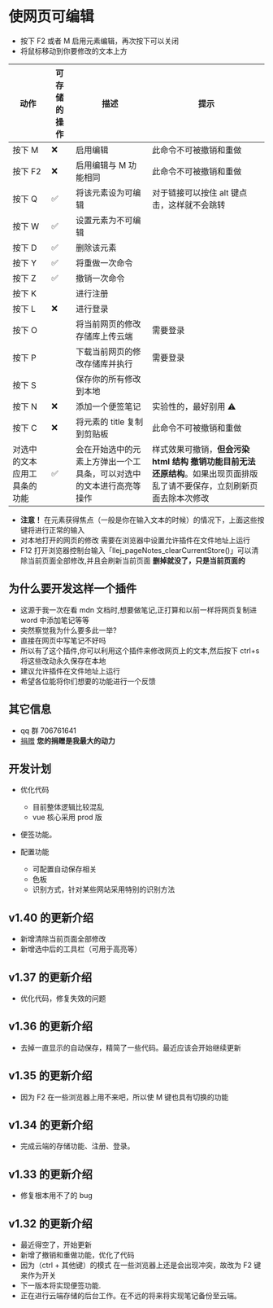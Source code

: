 # 使网页可编辑

- 按下 F2 或者 M 启用元素编辑，再次按下可以关闭
- 将鼠标移动到你要修改的文本上方

| 动作 | 可存储的操作 | 描述 | 提示 |
| --- | --- | --- | --- |
| 按下 M | ❌ | 启用编辑 | 此命令不可被撤销和重做 |
| 按下 F2 | ❌ | 启用编辑与 M 功能相同 | 此命令不可被撤销和重做 |
| 按下 Q | ✅ | 将该元素设为可编辑 | 对于链接可以按住 alt 键点击，这样就不会跳转 |
| 按下 W | ✅ | 设置元素为不可编辑 |  |
| 按下 D | ✅ | 删除该元素 |  |
| 按下 Y | ✅ | 将重做一次命令 |  |
| 按下 Z | ✅ | 撤销一次命令 |  |
| 按下 K |  | 进行注册 |  |
| 按下 L | ❌ | 进行登录 |  |
| 按下 O |  | 将当前网页的修改存储库上传云端 | 需要登录 |
| 按下 P |  | 下载当前网页的修改存储库并执行 | 需要登录 |
| 按下 S |  | 保存你的所有修改到本地 |  |
| 按下 N | ❌ | 添加一个便签笔记 | 实验性的，最好别用 ⚠ |
| 按下 C | ❌ | 将元素的 title 复制到剪贴板 | 此命令不可被撤销和重做 |
| 对选中的文本应用工具条的功能 | ✅ | 会在开始选中的元素上方弹出一个工具条，可以对选中的文本进行高亮等操作 | 样式效果可撤销，**但会污染 html 结构 撤销功能目前无法还原结构**。如果出现页面排版乱了请不要保存，立刻刷新页面去除本次修改 |

- **注意！** 在元素获得焦点（一般是你在输入文本的时候）的情况下，上面这些按键将进行正常的输入
- 对本地打开的网页的修改 需要在浏览器中设置允许插件在文件地址上运行
- F12 打开浏览器控制台输入「llej_pageNotes_clearCurrentStore()」可以清除当前页面全部修改,并且会刷新当前页面 **删掉就没了，只是当前页面的**

## 为什么要开发这样一个插件

- 这源于我一次在看 mdn 文档时,想要做笔记,正打算和以前一样将网页复制进 word 中添加笔记等等
- 突然察觉我为什么要多此一举?
- 直接在网页中写笔记不好吗
- 所以有了这个插件,你可以利用这个插件来修改网页上的文本,然后按下 ctrl+s 将这些改动永久保存在本地
- 建议允许插件在文件地址上运行
- 希望各位能将你们想要的功能进行一个反馈

## 其它信息

- qq 群 706761641
- [捐赠](https://afdian.net/@llej0) **您的捐赠是我最大的动力**

## 开发计划

- 优化代码
  - 目前整体逻辑比较混乱
  - vue 核心采用 prod 版

- 便签功能。
- 配置功能
  - 可配置自动保存相关
  - 色板
  - 识别方式，针对某些网站采用特别的识别方法

## v1.40 的更新介绍

- 新增清除当前页面全部修改
- 新增选中后的工具栏（可用于高亮等）

## v1.37 的更新介绍

- 优化代码，修复失效的问题

## v1.36 的更新介绍

- 去掉一直显示的自动保存，精简了一些代码。最近应该会开始继续更新

## v1.35 的更新介绍

- 因为 F2 在一些浏览器上用不来吧，所以使 M 键也具有切换的功能

## v1.34 的更新介绍

- 完成云端的存储功能、注册、登录。

## v1.33 的更新介绍

- 修复根本用不了的 bug

## v1.32 的更新介绍

- 最近得空了，开始更新
- 新增了撤销和重做功能，优化了代码
- 因为（ctrl + 其他键）的模式 在一些浏览器上还是会出现冲突，故改为 F2 键来作为开关
- 下一版本将实现便签功能.
- 正在进行云端存储的后台工作。在不远的将来将实现笔记备份至云端。

